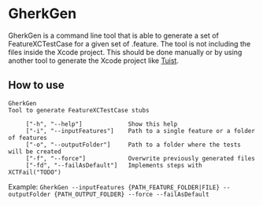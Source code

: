 # GherkGen

GherkGen is a command line tool that is able to generate a set of FeatureXCTestCase for a given set of .feature.
The tool is not including the files inside the Xcode project. This should be done manually or by using another tool to generate the Xcode project like [Tuist](https://tuist.io/).

## How to use
```
GherkGen
Tool to generate FeatureXCTestCase stubs

     ["-h", "--help"]             Show this help
     ["-i", "--inputFeatures"]    Path to a single feature or a folder of features
     ["-o", "--outputFolder"]     Path to a folder where the tests will be created
     ["-f", "--force"]            Overwrite previously generated files
     ["-fd", "--failAsDefault"]   Implements steps with XCTFail("TODO")

```
Example: `GherkGen --inputFeatures {PATH_FEATURE_FOLDER|FILE} --outputFolder {PATH_OUTPUT_FOLDER} --force --failAsDefault`


